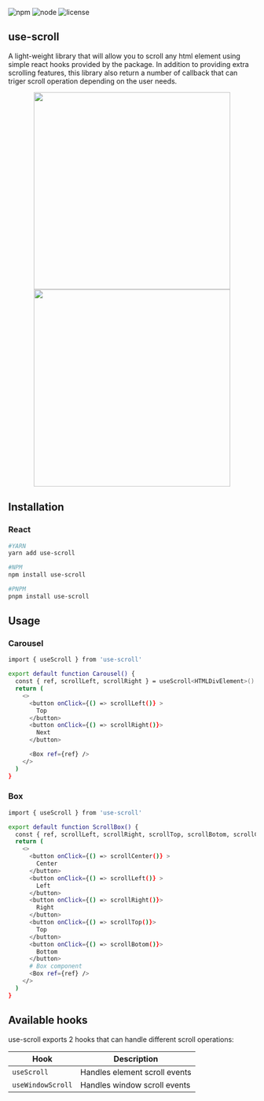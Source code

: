 ![npm](https://img.shields.io/npm/v/scroll-js)
![node](https://img.shields.io/node/v/scroll-js)
![license](https://img.shields.io/npm/l/scroll-js)

## use-scroll

A light-weight library that will allow you to scroll any html element using simple react hooks provided by the package.
In addition to providing extra scrolling features, this library also return a number of callback that can triger scroll operation depending on the user needs.

<p align="middle">
  <img src="https://s9.gifyu.com/images/ezgif.com-gif-maker3092e8916a41884d.gif" width="400"/>
  <img src="https://s3.gifyu.com/images/ezgif.com-gif-maker-1c4ee7c66dcd4dd01.gif" width="400"/>
</p>

## Installation

### React

```bash
#YARN
yarn add use-scroll

#NPM
npm install use-scroll

#PNPM
pnpm install use-scroll

```

## Usage

### Carousel

```bash
import { useScroll } from 'use-scroll'

export default function Carousel() {
  const { ref, scrollLeft, scrollRight } = useScroll<HTMLDivElement>()
  return (
    <>
      <button onClick={() => scrollLeft()} >
        Top
      </button>
      <button onClick={() => scrollRight()}>
        Next
      </button>

      <Box ref={ref} />
    </>
  )
}
```

### Box

```bash
import { useScroll } from 'use-scroll'

export default function ScrollBox() {
  const { ref, scrollLeft, scrollRight, scrollTop, scrollBotom, scrollCenter } = useScroll<HTMLDivElement>()
  return (
    <>
      <button onClick={() => scrollCenter()} >
        Center
      </button>
      <button onClick={() => scrollLeft()} >
        Left
      </button>
      <button onClick={() => scrollRight()}>
        Right
      </button>
      <button onClick={() => scrollTop()}>
        Top
      </button>
      <button onClick={() => scrollBotom()}>
        Bottom
      </button>
      # Box component
      <Box ref={ref} />
    </>
  )
}
```

## Available hooks

use-scroll exports 2 hooks that can handle different scroll operations:

| Hook              | Description                   |
| ----------------- | ----------------------------- |
| `useScroll`       | Handles element scroll events |
| `useWindowScroll` | Handles window scroll events  |
